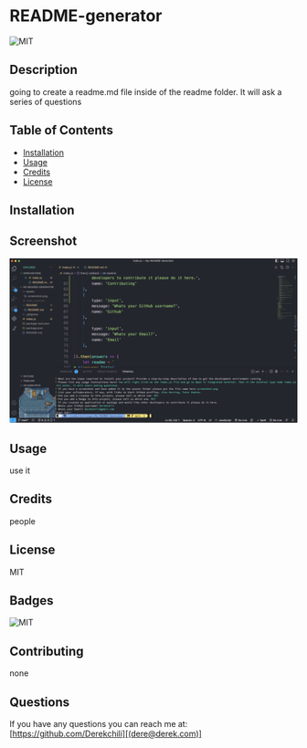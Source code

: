 
# README-generator

![MIT](https://img.shields.io/static/v1?label=MIT&message=License)

## Description
going to create a readme.md file inside of the readme folder. It will ask a series of questions

## Table of Contents

- [Installation](#installation)
- [Usage](#usage)
- [Credits](#credits)
- [License](#license)

## Installation


## Screenshot
![undefined](../assets/screenshot.png)

## Usage
use it

## Credits
people

## License
MIT

## Badges
![MIT](https://img.shields.io/static/v1?label=MIT&message=License)


## Contributing
none

##  Questions
If you have any questions you can reach me at: [https://github.com/Derekchili][(dere@derek.com)]

